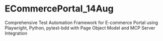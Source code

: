 # ECommercePortal_14Aug
Comprehensive Test Automation Framework for E-commerce Portal using Playwright, Python, pytest-bdd with Page Object Model and MCP Server Integration
